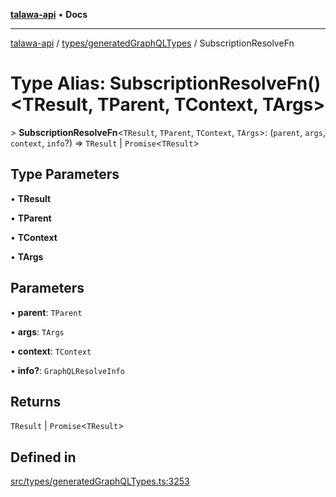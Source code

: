 [**talawa-api**](../../../README.md) • **Docs**

***

[talawa-api](../../../modules.md) / [types/generatedGraphQLTypes](../README.md) / SubscriptionResolveFn

# Type Alias: SubscriptionResolveFn()\<TResult, TParent, TContext, TArgs\>

\> **SubscriptionResolveFn**\<`TResult`, `TParent`, `TContext`, `TArgs`\>: (`parent`, `args`, `context`, `info`?) =\> `TResult` \| `Promise`\<`TResult`\>

## Type Parameters

• **TResult**

• **TParent**

• **TContext**

• **TArgs**

## Parameters

• **parent**: `TParent`

• **args**: `TArgs`

• **context**: `TContext`

• **info?**: `GraphQLResolveInfo`

## Returns

`TResult` \| `Promise`\<`TResult`\>

## Defined in

[src/types/generatedGraphQLTypes.ts:3253](https://github.com/PalisadoesFoundation/talawa-api/blob/f1c816bca43cc03a8c1bd303394e2550a50db017/src/types/generatedGraphQLTypes.ts#L3253)
